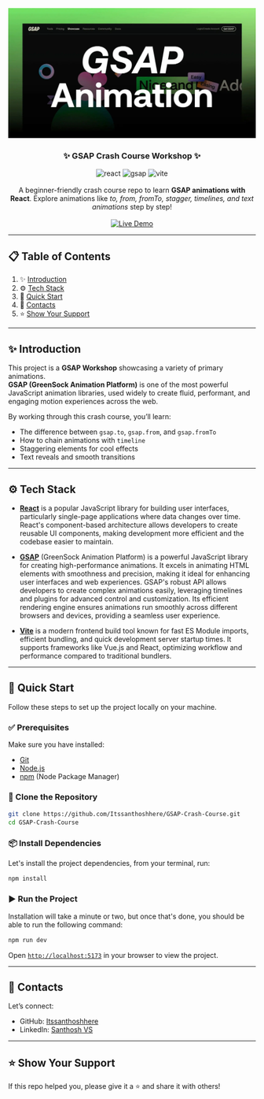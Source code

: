 
<div align="center">
  <a href="https://gsap-crash-course-eight.vercel.app/" target="_blank">
    <img src="public/preview.png" alt="Project Banner">
  </a>
  <h3 align="center">✨ GSAP Crash Course Workshop ✨</h3>
  <div align="center">
    <img src="https://img.shields.io/badge/-React-black?style=for-the-badge&logoColor=white&logo=react&color=61DAFB" alt="react" />
    <img src="https://img.shields.io/badge/-GSAP-black?style=for-the-badge&logoColor=white&logo=greensock&color=88CE02" alt="gsap" />
    <img src="https://img.shields.io/badge/-Vite-black?style=for-the-badge&logoColor=white&logo=vite&color=646CFF" alt="vite" />
  </div>
  <br />
  <div align="center">
    A beginner-friendly crash course repo to learn <b>GSAP animations with React</b>.  
    Explore animations like <i>to, from, fromTo, stagger, timelines, and text animations</i> step by step!
  </div>

  <br />

   <a href="https://gsap-crash-course-eight.vercel.app/" target="_blank">
    <img src="https://img.shields.io/badge/🚀%20Live%20Demo-brightgreen?style=for-the-badge&logo=vercel&logoColor=white" alt="Live Demo" />
  </a>

</div>

---

## 📋 <a name="table">Table of Contents</a>

1. ✨ [Introduction](#introduction)  
2. ⚙️ [Tech Stack](#tech-stack)  
3. 🚀 [Quick Start](#quick-start)  
4. 🔗 [Contacts](#contacts)  
5. ⭐️ [Show Your Support](#support)  

---

## <a name="introduction">✨ Introduction</a>

This project is a **GSAP Workshop** showcasing a variety of primary animations.  
**GSAP (GreenSock Animation Platform)** is one of the most powerful JavaScript animation libraries, used widely to create fluid, performant, and engaging motion experiences across the web.  

By working through this crash course, you’ll learn:  
- The difference between `gsap.to`, `gsap.from`, and `gsap.fromTo`  
- How to chain animations with `timeline`  
- Staggering elements for cool effects  
- Text reveals and smooth transitions  

---

## <a name="tech-stack">⚙️ Tech Stack</a>

- [**React**](https://react.dev/reference/react) is a popular JavaScript library for building user interfaces, particularly single-page applications where data changes over time. React's component-based architecture allows developers to create reusable UI components, making development more efficient and the codebase easier to maintain. 

- [**GSAP**](https://gsap.com/resources/) (GreenSock Animation Platform) is a powerful JavaScript library for creating high-performance animations. It excels in animating HTML elements with smoothness and precision, making it ideal for enhancing user interfaces and web experiences. GSAP's robust API allows developers to create complex animations easily, leveraging timelines and plugins for advanced control and customization. Its efficient rendering engine ensures animations run smoothly across different browsers and devices, providing a seamless user experience.

- [**Vite**](https://vitejs.dev/guide/) is a modern frontend build tool known for fast ES Module imports, efficient bundling, and quick development server startup times. It supports frameworks like Vue.js and React, optimizing workflow and performance compared to traditional bundlers.
  
---

## <a name="quick-start">🚀 Quick Start</a>

Follow these steps to set up the project locally on your machine.

### ✅ Prerequisites
Make sure you have installed:  
- [Git](https://git-scm.com/)
- [Node.js](https://nodejs.org/en)
- [npm](https://www.npmjs.com/) (Node Package Manager)
 

### 📂 Clone the Repository

```bash
git clone https://github.com/Itssanthoshhere/GSAP-Crash-Course.git
cd GSAP-Crash-Course
```

### 📦 Install Dependencies

Let's install the project dependencies, from your terminal, run:

```bash
npm install
```

### ▶️ Run the Project

Installation will take a minute or two, but once that's done, you should be able to run the following command:

```bash
npm run dev
```

Open [`http://localhost:5173`](http://localhost:5173) in your browser to view the project.

---

## <a name="contacts">🔗 Contacts</a>

Let’s connect:

* GitHub: [Itssanthoshhere](https://github.com/Itssanthoshhere)
* LinkedIn: [Santhosh VS](https://www.linkedin.com/in/thesanthoshvs/)

---

## <a name="support">⭐️ Show Your Support</a>

If this repo helped you, please give it a ⭐ and share it with others!

